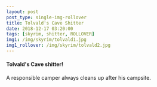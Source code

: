 ```yaml
---
layout: post
post_type: single-img-rollover
title: Tolvald's Cave Shitter
date: 2018-12-17 03:20:00
tags: [skyrim, shitter, ROLLOVER]
img1: /img/skyrim/tolvald1.jpg
img1_rollover: /img/skyrim/tolvald2.jpg
---
```

#### Tolvald's Cave shitter!

A responsible camper always cleans up after his campsite.
